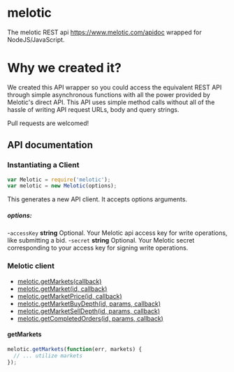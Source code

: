 melotic
=========

The melotic REST api https://www.melotic.com/apidoc  wrapped for NodeJS/JavaScript.

Why we created it?
=========
We created this API wrapper so you could access the equivalent REST API through simple asynchronous functions with all the power provided by Melotic's direct API. This API uses simple method calls without all of the hassle of writing API request URLs, body and query strings.

Pull requests are welcomed!


## API documentation

### Instantiating a Client

```js
var Melotic = require('melotic');
var melotic = new Melotic(options);
```

This generates a new API client. It accepts options arguments.

##### options:

-`accessKey` **string** Optional. Your Melotic api access key for write operations, like submitting a bid.
-`secret` **string** Optional. Your Melotic secret corresponding to your access key for signing write operations.

### Melotic client

- [melotic.getMarkets(callback)](#getMarkets)
- [melotic.getMarket(id, callback)](#getMarket)
- [melotic.getMarketPrice(id, callback)](#getMarketPrice)
- [melotic.getMarketBuyDepth(id, params, callback)](#getMarketBuyDepth)
- [melotic.getMarketSellDepth(id, params, callback)](#getMarketSellDepth)
- [melotic.getCompletedOrders(id, params, callback)](#getCompletedOrders)

<a name="getMarkets"></a>
#### getMarkets  

```js
melotic.getMarkets(function(err, markets) {
  // ... utilize markets
});
```
